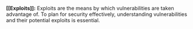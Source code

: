 **[[Exploits]]:** Exploits are the means by which vulnerabilities are taken advantage of. To plan for security effectively, understanding vulnerabilities and their potential exploits is essential.